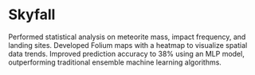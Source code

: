# Skyfall
Performed statistical analysis on meteorite mass, impact frequency, and landing sites. Developed Folium maps with a heatmap to visualize spatial data trends. Improved prediction accuracy to 38% using an MLP model, outperforming traditional ensemble machine learning algorithms.
